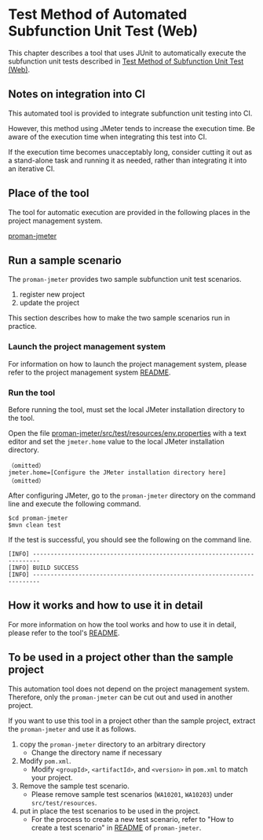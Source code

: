 # Test Method of Automated Subfunction Unit Test (Web)

This chapter describes a tool that uses JUnit to automatically execute the subfunction unit tests described in [Test Method of Subfunction Unit Test (Web)](Test_method_of_subfunction_unit_test_(Web).md).

## Notes on integration into CI
This automated tool is provided to integrate subfunction unit testing into CI.

However, this method using JMeter tends to increase the execution time.
Be aware of the execution time when integrating this test into CI.

If the execution time becomes unacceptably long, consider cutting it out as a stand-alone task and running it as needed, rather than integrating it into an iterative CI.


## Place of the tool
The tool for automatic execution are provided in the following places in the project management system.

[proman-jmeter](../../../Source_Code/proman-project/proman-jmeter)

## Run a sample scenario
The `proman-jmeter` provides two sample subfunction unit test scenarios.

1. register new project
2. update the project

This section describes how to make the two sample scenarios run in practice.

### Launch the project management system
For information on how to launch the project management system, please refer to the project management system [README](../../../Source_Code/proman-project/proman-web/README.md).

### Run the tool
Before running the tool, must set the local JMeter installation directory to the tool.

Open the file [proman-jmeter/src/test/resources/env.properties](../../../Source_Code/proman-project/proman-jmeter/src/test/resources/env.properties)  with a text editor and set the `jmeter.home` value to the local JMeter installation directory.

```properties
（omitted）
jmeter.home=[Configure the JMeter installation directory here]
（omitted）
```

After configuring JMeter, go to the `proman-jmeter` directory on the command line and execute the following command.

```
$cd proman-jmeter
$mvn clean test
```

If the test is successful, you should see the following on the command line.

```
[INFO] ------------------------------------------------------------------------
[INFO] BUILD SUCCESS
[INFO] ------------------------------------------------------------------------
```

## How it works and how to use it in detail
For more information on how the tool works and how to use it in detail, please refer to the tool's [README](../../../Source_Code/proman-project/proman-jmeter/README.md).

## To be used in a project other than the sample project
This automation tool does not depend on the project management system.
Therefore, only the `proman-jmeter` can be cut out and used in another project.

If you want to use this tool in a project other than the sample project, extract the `proman-jmeter` and use it as follows.

1. copy the `proman-jmeter` directory to an arbitrary directory
    - Change the directory name if necessary
2. Modify `pom.xml`.
    - Modify `<groupId>`, `<artifactId>`, and `<version>` in `pom.xml` to match your project.
3. Remove the sample test scenario.
    - Please remove sample test scenarios (`WA10201`, `WA10203`) under `src/test/resources`.
4. put in place the test scenarios to be used in the project.
    - For the process to create a new test scenario, refer to "How to create a test scenario" in [README](../../../Source_Code/proman-project/proman-jmeter/README.md) of `proman-jmeter`.
